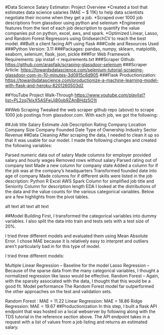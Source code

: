 #Data Science Salary Estimator: Project Overview
*Created a tool that estimates data science salaries (MAE ~ $ 11K) to help data scientists negotiate their income when they get a job.
*Scraped over 1000 job descriptions from glassdoor using python and selenium
*Engineered features from the text of each job description to quantify the value companies put on python, excel, aws, and spark.
*Optimized Linear, Lasso, and Random Forest Regressors using GridsearchCV to reach the best model.
##Built a client facing API using flask
###Code and Resources Used
###Python Version: 3.11
###Packages: pandas, numpy, sklearn, matplotlib, seaborn, selenium, flask, json, pickle
###For Web Framework Requirements: pip install -r requirements.txt
###Scraper Github: https://github.com/arapfaik/scraping-glassdoor-selenium
###Scraper Article: https://towardsdatascience.com/selenium-tutorial-scraping-glassdoor-com-in-10-minutes-3d0915c6d905
###Flask Productionization: https://towardsdatascience.com/productionize-a-machine-learning-model-with-flask-and-heroku-8201260503d2

##YouTube Project Walk-Through
https://www.youtube.com/playlist?list=PL2zq7klxX5ASFejJj80ob9ZAnBHdz5O1t

##Web Scraping
Tweaked the web scraper github repo (above) to scrape 1000 job postings from glassdoor.com. With each job, we got the following:

##Job title
Salary Estimate
Job Description
Rating
Company
Location
Company Size
Company Founded Date
Type of Ownership
Industry
Sector
Revenue
##Data Cleaning
After scraping the data, I needed to clean it up so that it was usable for our model. I made the following changes and created the following variables:

Parsed numeric data out of salary
Made columns for employer provided salary and hourly wages
Removed rows without salary
Parsed rating out of company text
Made a new column for company state
Added a column for if the job was at the company’s headquarters
Transformed founded date into age of company
Made columns for if different skills were listed in the job description:
Python
R
Excel
AWS
Spark
Column for simplified job title and Seniority
Column for description length
EDA
I looked at the distributions of the data and the value counts for the various categorical variables. Below are a few highlights from the pivot tables.

alt text alt text alt text

##Model Building
First, I transformed the categorical variables into dummy variables. I also split the data into train and tests sets with a test size of 20%.

I tried three different models and evaluated them using Mean Absolute Error. I chose MAE because it is relatively easy to interpret and outliers aren’t particularly bad in for this type of model.

I tried three different models:

Multiple Linear Regression – Baseline for the model
Lasso Regression – Because of the sparse data from the many categorical variables, I thought a normalized regression like lasso would be effective.
Random Forest – Again, with the sparsity associated with the data, I thought that this would be a good fit.
Model performance
The Random Forest model far outperformed the other approaches on the test and validation sets.

Random Forest : MAE = 11.22
Linear Regression: MAE = 18.86
Ridge Regression: MAE = 19.67
##Productionization
In this step, I built a flask API endpoint that was hosted on a local webserver by following along with the TDS tutorial in the reference section above. The API endpoint takes in a request with a list of values from a job listing and returns an estimated salary.
